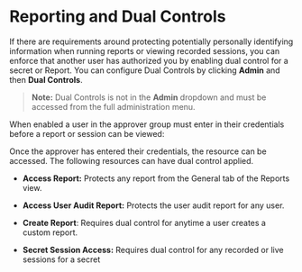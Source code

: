 [title]: # (Reporting and Dual Controls)
[tags]: # (Reporting and Dual Controls)
[priority]: # (90)

# Reporting and Dual Controls

If there are requirements around protecting potentially personally identifying information when running reports or viewing recorded sessions, you can enforce that another user has authorized you by enabling dual control for a secret or Report. You can configure Dual Controls by clicking **Admin** and then **Dual Controls**.

> **Note:** Dual Controls is not in the **Admin** dropdown and must be accessed from the full administration menu.

When enabled a user in the approver group must enter in their credentials before a report or session can be viewed:

Once the approver has entered their credentials, the resource can be accessed. The following resources can have dual control applied.

- **Access Report:** Protects any report from the General tab of the Reports view.

- **Access User Audit Report:** Protects the user audit report for any user.

- **Create Report**: Requires dual control for anytime a user creates a custom report.

- **Secret Session Access:** Requires dual control for any recorded or live sessions for a secret
